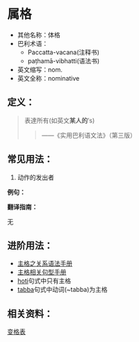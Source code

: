 # 属格

* 其他名称：体格
* 巴利术语：
  * Paccatta-vacana\(注释书\)
  * paṭhamā-vibhatti\(语法书\)
* 英文缩写：nom.
* 英文全称：nominative

## 定义：

> 表達所有\(如英文**某人的**’s\)
>
> > ——《实用巴利语文法》（第三版）

## 常见用法：

1. 动作的发出者

**例句：**

**翻译指南：**

无

## 进阶用法：

* [主格之关系语法手册](../basic-relation/nom.md)
* [主格相关句型手册](../grammar/grammar.md)
* [hoti](https://github.com/visuddhinanda/pali-handbook/tree/2bdb9c6f5be84217fa8f6966ef2e5d108d7ef6d3/declension/hoti.md)句式中只有主格
* [tabba](https://github.com/visuddhinanda/pali-handbook/tree/2bdb9c6f5be84217fa8f6966ef2e5d108d7ef6d3/declension/tabba.md)句式中动词\(~tabba\)为主格

## 相关资料：

[变格表](ending-table.md)

